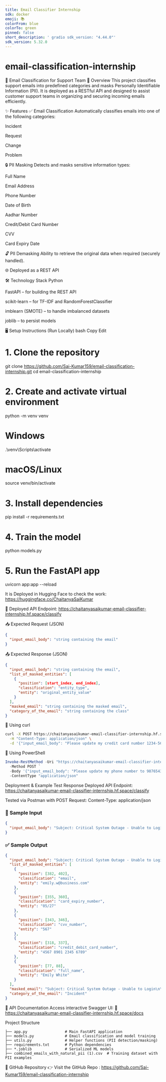 ```yaml
---
title: Email Classifier Internship
sdk: docker
emoji: 📚
colorFrom: blue
colorTo: green
pinned: false
short_description: ' gradio sdk_version: "4.44.0"'
sdk_version: 5.32.0
---
```

# email-classification-internship


📧 Email Classification for Support Team
🚀 Overview
This project classifies support emails into predefined categories and masks Personally Identifiable Information (PII). It is deployed as a RESTful API and designed to assist customer support teams in organizing and securing incoming emails efficiently.

✨ Features
✅ Email Classification
Automatically classifies emails into one of the following categories:

Incident

Request

Change

Problem

🔒 PII Masking
Detects and masks sensitive information types:

Full Name

Email Address

Phone Number

Date of Birth

Aadhar Number

Credit/Debit Card Number

CVV

Card Expiry Date

🔓 PII Demasking
Ability to retrieve the original data when required (securely handled).

🌐 Deployed as a REST API

🛠️ Technology Stack
Python

FastAPI – for building the REST API

scikit-learn – for TF-IDF and RandomForestClassifier

imblearn (SMOTE) – to handle imbalanced datasets

joblib – to persist models

🖥️ Setup Instructions (Run Locally)
bash
Copy
Edit
# 1. Clone the repository
git clone https://github.com/Sai-Kumar159/email-classification-internship.git
cd email-classification-internship

# 2. Create and activate virtual environment
python -m venv venv
# Windows
.\venv\Scripts\activate
# macOS/Linux
source venv/bin/activate

# 3. Install dependencies
pip install -r requirements.txt

# 4. Train the model
python models.py

# 5. Run the FastAPI app
uvicorn app:app --reload

It is Deployed in Hugging Face to check the work:
https://huggingface.co/ChaitanyaSaiKumar


🔗 Deployed API
Endpoint:
https://chaitanyasaikumar-email-classifier-internship.hf.space/classify

📥 Expected Request (JSON)
```json
{
  "input_email_body": "string containing the email"
}
```

📤 Expected Response (JSON)
```json
{
  "input_email_body": "string containing the email",
  "list_of_masked_entities": [
    {
      "position": [start_index, end_index],
      "classification": "entity_type",
      "entity": "original_entity_value"
    }
  ],
  "masked_email": "string containing the masked email",
  "category_of_the_email": "string containing the class"
}
```

🧪 Using curl
```bash
curl -X POST https://chaitanyasaikumar-email-classifier-internship.hf.space/classify \
  -H "Content-Type: application/json" \
  -d '{"input_email_body": "Please update my credit card number 1234-5678-9876-5432"}'
```


🧪 Using PowerShell
```powershell
Invoke-RestMethod -Uri "https://chaitanyasaikumar-email-classifier-internship.hf.space/classify" `
  -Method POST `
  -Body '{"input_email_body": "Please update my phone number to 9876543210"}' `
  -ContentType "application/json"
```

Deployment & Example Test Response
Deployed API Endpoint:
https://chaitanyasaikumar-email-classifier-internship.hf.space/classify

Tested via Postman with POST Request:
Content-Type: application/json


### 🚀 Sample Input

```json
{
  "input_email_body": "Subject: Critical System Outage - Unable to Login\n\nDear Support,\n\nMy name is Emily White. The main production system has been down since 10:00 AM IST. I cannot log in, and it's affecting all operations. My user ID is EW-1234. I'm at 123 Main Street. Please investigate this urgent issue immediately. My credit card is 4567 8901 2345 6789, CVV 567, expiry 05/27. My contact email is emily.w@business.com."
}
```

### ✅ Sample Output

```json
{
  "input_email_body": "Subject: Critical System Outage - Unable to Login\n\nDear Support,\n\nMy name is Emily White. The main production system has been down since 10:00 AM IST. I cannot log in, and it's affecting all operations. My user ID is EW-1234. I'm at 123 Main Street. Please investigate this urgent issue immediately. My credit card is 4567 8901 2345 6789, CVV 567, expiry 05/27. My contact email is emily.w@business.com.",
  "list_of_masked_entities": [
    {
      "position": [382, 402],
      "classification": "email",
      "entity": "emily.w@business.com"
    },
    {
      "position": [355, 360],
      "classification": "card_expiry_number",
      "entity": "05/27"
    },
    {
      "position": [343, 346],
      "classification": "cvv_number",
      "entity": "567"
    },
    {
      "position": [318, 337],
      "classification": "credit_debit_card_number",
      "entity": "4567 8901 2345 6789"
    },
    {
      "position": [77, 88],
      "classification": "full_name",
      "entity": "Emily White"
    }
  ],
  "masked_email": "Subject: Critical System Outage - Unable to Login\n\nDear Support,\n\nMy name is [full_name]. The main production system has been down since 10:00 AM IST. I cannot log in, and it's affecting all operations. My user ID is EW-1234. I'm at 123 Main Street. Please investigate this urgent issue immediately. My credit card is [credit_debit_card_number], CVV [cvv_number], expiry [card_expiry_number]. My contact email is [email].",
  "category_of_the_email": "Incident"
}
```

  
🧭 API Documentation
Access interactive Swagger UI:
📎 https://chaitanyasaikumar-email-classifier-internship.hf.space/docs

 Project Structure
```plaintext
├── app.py                 # Main FastAPI application
├── models.py              # Email classification and model training
├── utils.py               # Helper functions (PII detection/masking)
├── requirements.txt       # Python dependencies
├── *.joblib               # Serialized ML models
├── combined_emails_with_natural_pii (1).csv  # Training dataset with PII examples
```



🔗 GitHub Repository
👉 Visit the GitHub Repo :
https://github.com/Sai-Kumar159/email-classification-internship


